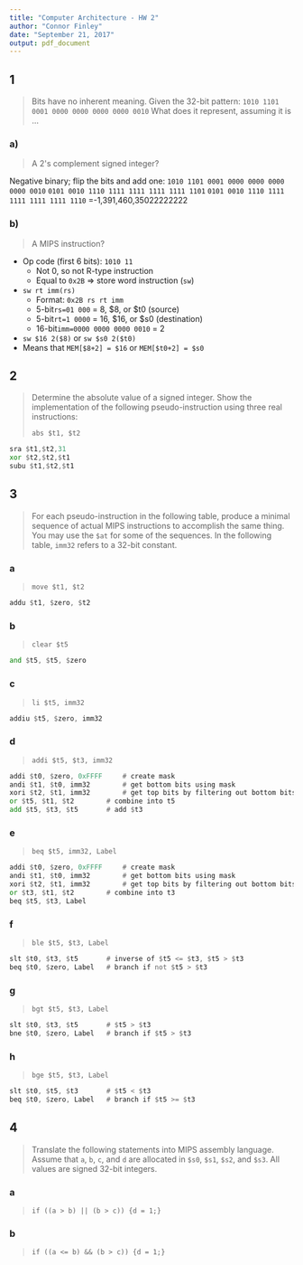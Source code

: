 ```yaml
---
title: "Computer Architecture - HW 2"
author: "Connor Finley"
date: "September 21, 2017"
output: pdf_document
---
```


## 1

> Bits have no inherent meaning. Given the 32-bit pattern:
> `1010 1101 0001 0000 0000 0000 0000 0010`
> What does it represent, assuming it is …

### a)

> A 2's complement signed integer?

Negative binary; flip the bits and add one:
`1010 1101 0001 0000 0000 0000 0000 0010`
`0101 0010 1110 1111 1111 1111 1111 1101`
`0101 0010 1110 1111 1111 1111 1111 1110`
=-1,391,460,35022222222

### b)

> A MIPS instruction?

- Op code (first 6 bits): `1010 11`
  - Not 0, so not R-type instruction
  - Equal to `0x2B` => store word instruction (`sw`)
- `sw rt imm(rs)`
  - Format: `0x2B rs rt imm`
  - 5-bit`rs=01 000` = 8, $8, or $t0 (source)
  - 5-bit`rt=1 0000` = 16, $16, or $s0 (destination)
  - 16-bit`imm=0000 0000 0000 0010`  = 2
- `sw $16 2($8)` or `sw $s0 2($t0)`
- Means that `MEM[$8+2] = $16` or `MEM[$t0+2] = $s0`

## 2

> Determine the absolute value of a signed integer. Show the implementation of the following pseudo-instruction using three real instructions:
>
> `abs $t1, $t2`

```asm
sra $t1,$t2,31
xor $t2,$t2,$t1
subu $t1,$t2,$t1
```

## 3

> For each pseudo-instruction in the following table, produce a minimal sequence of actual MIPS instructions to accomplish the same thing. You may use the `$at` for some of the sequences. In the following table, `imm32` refers to a 32-bit constant.

### a

> `move $t1, $t2`

```asm
addu $t1, $zero, $t2
```

### b

> `clear $t5`

```asm
and $t5, $t5, $zero
```

### c

> `li $t5, imm32`

```asm
addiu $t5, $zero, imm32
```

### d

> `addi $t5, $t3, imm32`

```asm
addi $t0, $zero, 0xFFFF		# create mask
andi $t1, $t0, imm32		# get bottom bits using mask
xori $t2, $t1, imm32		# get top bits by filtering out bottom bits
or $t5, $t1, $t2		# combine into t5
add $t5, $t3, $t5		# add $t3
```

### e

> `beq $t5, imm32, Label`

```asm
addi $t0, $zero, 0xFFFF		# create mask
andi $t1, $t0, imm32		# get bottom bits using mask
xori $t2, $t1, imm32		# get top bits by filtering out bottom bits
or $t3, $t1, $t2		# combine into t3
beq $t5, $t3, Label
```

### f

> `ble $t5, $t3, Label`

```asm
slt $t0, $t3, $t5		# inverse of $t5 <= $t3, $t5 > $t3
beq $t0, $zero, Label	# branch if not $t5 > $t3
```

### g

> `bgt $t5, $t3, Label`

```asm
slt $t0, $t3, $t5		# $t5 > $t3
bne $t0, $zero, Label	# branch if $t5 > $t3
```

### h

> `bge $t5, $t3, Label`

```asm
slt $t0, $t5, $t3		# $t5 < $t3
beq $t0, $zero, Label	# branch if $t5 >= $t3
```

## 4

> Translate the following statements into MIPS assembly language. Assume that `a`, `b`, `c`, and `d` are allocated in `$s0`, `$s1`, `$s2`, and `$s3`. All values are signed 32-bit integers.

### a

> `if ((a > b) || (b > c)) {d = 1;}`

### b

> `if ((a <= b) && (b > c)) {d = 1;}`

